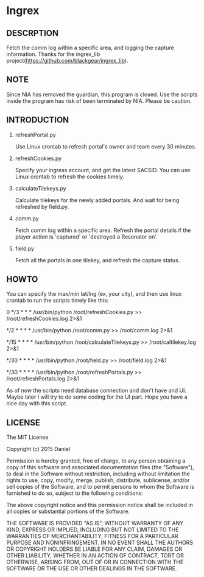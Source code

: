 # Ingrex


## DESCRPTION
Fetch the comm log within a specific area, and logging the capture information.
Thanks for the ingrex_lib project(https://github.com/blackgear/ingrex_lib). 

## NOTE
Since NIA has removed the guardian, this program is closed. Use the scripts inside the program has risk of been terminated by NIA. Please be caution.


## INTRODUCTION
1. refreshPortal.py

    Use Linux crontab to refresh portal's owner and team every 30 minutes. 

2. refreshCookies.py

    Specify your ingress account, and get the latest SACSID. You can use Linux crontab to refresh the cookies timely.

3. calculateTilekeys.py

    Calculate tilekeys for the newly added portals. And wait for being refreshed by field.py.

4. comm.py

    Fetch comm log within a specific area. Refresh the portal details if the player action is 'captured' or 'destroyed a Resonator on'.

5. field.py

    Fetch all the portals in one tilekey, and refresh the capture status.

## HOWTO
You can specify the max/min lat/lng (ex, your city), and then use linux crontab to run the scripts timely like this:

0 */3 * * * /usr/bin/python /root/refreshCookies.py >> /root/refreshCookies.log 2>&1

*/2 * * * * /usr/bin/python /root/comm.py >> /root/comm.log 2>&1

*/15 * * * * /usr/bin/python /root/calculateTilekeys.py >> /root/caltilekey.log 2>&1

*/30 * * * * /usr/bin/python /root/field.py >> /root/field.log 2>&1

*/30 * * * * /usr/bin/python /root/refreshPortals.py >> /root/refreshPortals.log 2>&1

As of now the scripts need database connection and don't have and UI. Maybe later I will try to do some coding for the UI part.
Hope you have a nice day with this script.


## LICENSE

The MIT License

Copyright (c) 2015 Daniel

Permission is hereby granted, free of charge, to any person obtaining a copy
of this software and associated documentation files (the "Software"), to deal
in the Software without restriction, including without limitation the rights
to use, copy, modify, merge, publish, distribute, sublicense, and/or sell
copies of the Software, and to permit persons to whom the Software is
furnished to do so, subject to the following conditions:

The above copyright notice and this permission notice shall be included in
all copies or substantial portions of the Software.

THE SOFTWARE IS PROVIDED "AS IS", WITHOUT WARRANTY OF ANY KIND, EXPRESS OR
IMPLIED, INCLUDING BUT NOT LIMITED TO THE WARRANTIES OF MERCHANTABILITY,
FITNESS FOR A PARTICULAR PURPOSE AND NONINFRINGEMENT. IN NO EVENT SHALL THE
AUTHORS OR COPYRIGHT HOLDERS BE LIABLE FOR ANY CLAIM, DAMAGES OR OTHER
LIABILITY, WHETHER IN AN ACTION OF CONTRACT, TORT OR OTHERWISE, ARISING FROM,
OUT OF OR IN CONNECTION WITH THE SOFTWARE OR THE USE OR OTHER DEALINGS IN
THE SOFTWARE.

